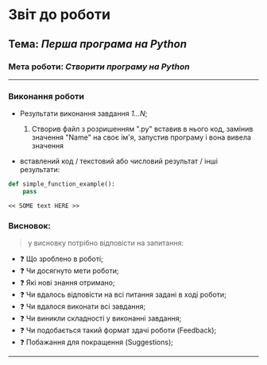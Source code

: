 # Звіт до роботи
## Тема: _Перша програма на Python_
### Мета роботи: _Створити програму на Python_
---
### Виконання роботи
- Результати виконання завдання *1...N*;
    1. Створив файл з розришенням ".py" вставив в нього код, замінив значення "Name" на своє ім'я, запустив програму і вона вивела значення
    

- вставлений код / текстовий або числовий результат / інші результати:
```python
def simple_function_example():
    pass
```
```text
<< SOME text HERE >>
```



### Висновок: 
> у висновку потрібно відповісти на запитання:
- :question: Що зроблено в роботі;
- :question: Чи досягнуто мети роботи;
- :question: Які нові знання отримано;
- :question: Чи вдалось відповісти на всі питання задані в ході роботи;
- :question: Чи вдалося виконати всі завдання;
- :question: Чи виникли складності у виконанні завдання;
- :question: Чи подобається такий формат здачі роботи (Feedback);
- :question: Побажання для покращення (Suggestions);
---